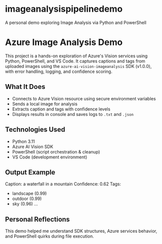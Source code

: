# imageanalysispipelinedemo
A personal demo exploring Image Analysis via Python and PowerShell
# Azure Image Analysis Demo 

This project is a hands-on exploration of Azure's Vision services using Python, PowerShell, and VS Code. It captures captions and tags from uploaded images using the `azure-ai-vision-imageanalysis` SDK (v1.0.0), with error handling, logging, and confidence scoring.

## What It Does

- Connects to Azure Vision resource using secure environment variables
- Sends a local image for analysis
- Extracts caption and tags with confidence levels
- Displays results in console and saves logs to `.txt` and `.json`

## Technologies Used

- Python 3.11
- Azure AI Vision SDK
- PowerShell (script orchestration & cleanup)
- VS Code (development environment)

## Output Example

Caption: a waterfall in a mountain Confidence: 0.62
Tags:
- landscape (0.99)
- outdoor (0.99)
- sky (0.96) ...

## Personal Reflections

This demo helped me understand SDK structures, Azure services behavior, and PowerShell quirks during file execution.
